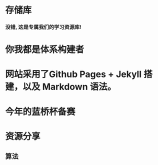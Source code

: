 # 存储库

### 没错, 这是专属我们的学习资源库!


# 你我都是体系构建者

# 网站采用了Github Pages + Jekyll 搭建，以及 Markdown 语法。

# 今年的蓝桥杯备赛

# 资源分享

## 算法
